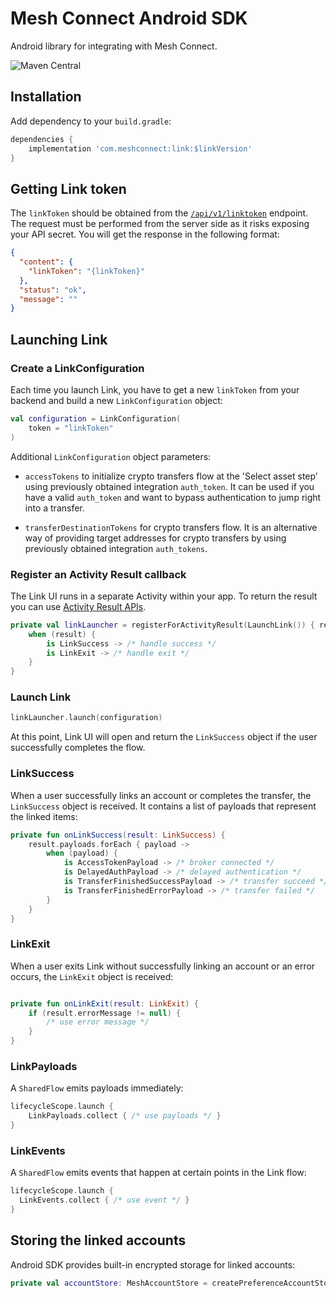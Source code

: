 # Mesh Connect Android SDK

Android library for integrating with Mesh Connect.

![Maven Central](https://img.shields.io/maven-central/v/com.meshconnect/link?color=%23037FFF&link=https%3A%2F%2Fsearch.maven.org%2Fartifact%2Fcom.meshconnect%2Flink)

## Installation

Add dependency to your `build.gradle`:

```gradle
dependencies {
    implementation 'com.meshconnect:link:$linkVersion'
}
```

## Getting Link token

The `linkToken` should be obtained from
the [`/api/v1/linktoken`](https://docs.meshconnect.com/reference/post_api-v1-linktoken) endpoint.
The request must be performed from the server side as it risks exposing your API secret.
You will get the response in the following format:

```json
{
  "content": {
    "linkToken": "{linkToken}"
  },
  "status": "ok",
  "message": ""
}
```

## Launching Link

### Create a LinkConfiguration

Each time you launch Link, you have to get a new `linkToken` from your backend and build a new
`LinkConfiguration` object:

```kotlin
val configuration = LinkConfiguration(
    token = "linkToken"
)
```

Additional `LinkConfiguration` object parameters:

- `accessTokens` to initialize crypto transfers flow at the 'Select asset step’ using previously obtained integration `auth_token`. 
It can be used if you have a valid `auth_token` and want to bypass authentication to jump right into a transfer.

- `transferDestinationTokens` for crypto transfers flow. 
It is an alternative way of providing target addresses for crypto transfers by using previously obtained integration `auth_tokens`.

### Register an Activity Result callback

The Link UI runs in a separate Activity within your app.
To return the result you can use [Activity Result APIs](https://developer.android.com/training/basics/intents/result).

```kotlin
private val linkLauncher = registerForActivityResult(LaunchLink()) { result ->
    when (result) {
        is LinkSuccess -> /* handle success */
        is LinkExit -> /* handle exit */
    }
}
```

### Launch Link

```kotlin
linkLauncher.launch(configuration)
```

At this point, Link UI will open and return the `LinkSuccess` object if the user successfully
completes the flow.

### LinkSuccess

When a user successfully links an account or completes the transfer, the `LinkSuccess` object is
received. It contains a list of payloads that represent the linked items:

```kotlin
private fun onLinkSuccess(result: LinkSuccess) {
    result.payloads.forEach { payload ->
        when (payload) {
            is AccessTokenPayload -> /* broker connected */
            is DelayedAuthPayload -> /* delayed authentication */
            is TransferFinishedSuccessPayload -> /* transfer succeed */
            is TransferFinishedErrorPayload -> /* transfer failed */
        }
    }
}
```

### LinkExit

When a user exits Link without successfully linking an account or an error occurs, 
the `LinkExit` object is received:

```kotlin

private fun onLinkExit(result: LinkExit) {
    if (result.errorMessage != null) {
        /* use error message */
    }
}
```

### LinkPayloads

A `SharedFlow` emits payloads immediately:

```kotlin
lifecycleScope.launch {
    LinkPayloads.collect { /* use payloads */ }
}
```

### LinkEvents

A `SharedFlow` emits events that happen at certain points in the Link flow:

```kotlin
lifecycleScope.launch {
  LinkEvents.collect { /* use event */ }
}
```

## Storing the linked accounts

Android SDK provides built-in encrypted storage for linked accounts:

```kotlin
private val accountStore: MeshAccountStore = createPreferenceAccountStore(context)
```
